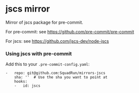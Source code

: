 jscs mirror
================

Mirror of jscs package for pre-commit.

For pre-commit: see https://github.com/pre-commit/pre-commit

For jscs: see https://github.com/jscs-dev/node-jscs


### Using jscs with pre-commit

Add this to your `.pre-commit-config.yaml`:

    -   repo: git@github.com:SquadRun/mirrors-jscs
        sha: ''  # Use the sha you want to point at
        hooks:
        -   id: jscs
